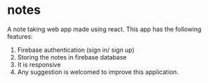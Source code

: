 # notes
A note taking web app made using react. This app has the following features:
1) Firebase authentication (sign in/ sign up)
2) Storing the notes in firebase database
3) It is responsive
4) Any suggestion is welcomed to improve this application.
